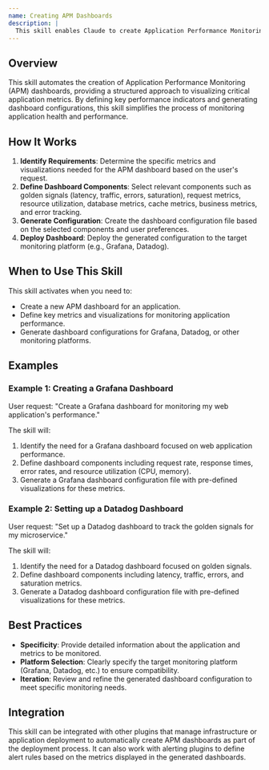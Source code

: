 ```yaml
---
name: Creating APM Dashboards
description: |
  This skill enables Claude to create Application Performance Monitoring (APM) dashboards. It is triggered when the user requests the creation of a new APM dashboard, monitoring dashboard, or a dashboard for application performance. The skill helps define key metrics and visualizations for monitoring application health, performance, and user experience across multiple platforms like Grafana and Datadog. Use this skill when the user needs assistance setting up a new monitoring solution or expanding an existing one. The plugin supports the creation of dashboards focusing on golden signals, request metrics, resource utilization, database metrics, cache metrics, business metrics, and error tracking.
---
```


## Overview

This skill automates the creation of Application Performance Monitoring (APM) dashboards, providing a structured approach to visualizing critical application metrics. By defining key performance indicators and generating dashboard configurations, this skill simplifies the process of monitoring application health and performance.

## How It Works

1. **Identify Requirements**: Determine the specific metrics and visualizations needed for the APM dashboard based on the user's request.
2. **Define Dashboard Components**: Select relevant components such as golden signals (latency, traffic, errors, saturation), request metrics, resource utilization, database metrics, cache metrics, business metrics, and error tracking.
3. **Generate Configuration**: Create the dashboard configuration file based on the selected components and user preferences.
4. **Deploy Dashboard**: Deploy the generated configuration to the target monitoring platform (e.g., Grafana, Datadog).

## When to Use This Skill

This skill activates when you need to:
- Create a new APM dashboard for an application.
- Define key metrics and visualizations for monitoring application performance.
- Generate dashboard configurations for Grafana, Datadog, or other monitoring platforms.

## Examples

### Example 1: Creating a Grafana Dashboard

User request: "Create a Grafana dashboard for monitoring my web application's performance."

The skill will:
1. Identify the need for a Grafana dashboard focused on web application performance.
2. Define dashboard components including request rate, response times, error rates, and resource utilization (CPU, memory).
3. Generate a Grafana dashboard configuration file with pre-defined visualizations for these metrics.

### Example 2: Setting up a Datadog Dashboard

User request: "Set up a Datadog dashboard to track the golden signals for my microservice."

The skill will:
1. Identify the need for a Datadog dashboard focused on golden signals.
2. Define dashboard components including latency, traffic, errors, and saturation metrics.
3. Generate a Datadog dashboard configuration file with pre-defined visualizations for these metrics.

## Best Practices

- **Specificity**: Provide detailed information about the application and metrics to be monitored.
- **Platform Selection**: Clearly specify the target monitoring platform (Grafana, Datadog, etc.) to ensure compatibility.
- **Iteration**: Review and refine the generated dashboard configuration to meet specific monitoring needs.

## Integration

This skill can be integrated with other plugins that manage infrastructure or application deployment to automatically create APM dashboards as part of the deployment process. It can also work with alerting plugins to define alert rules based on the metrics displayed in the generated dashboards.